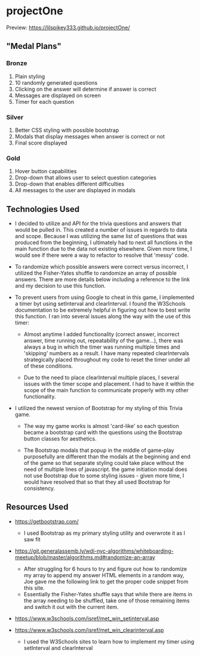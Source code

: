 # projectOne

Preview: https://lilspikey333.github.io/projectOne/

## "Medal Plans"

### Bronze

1. Plain styling
1. 10 randomly generated questions
1. Clicking on the answer will determine if answer is correct
1. Messages are displayed on screen
1. Timer for each question

### Silver

1. Better CSS styling with possible bootstrap
1. Modals that display messages when answer is correct or not
1. Final score displayed

### Gold

1. Hover button capabilities
1. Drop-down that allows user to select question categories
1. Drop-down that enables different difficulties
1. All messages to the user are displayed in modals

## Technologies Used

- I decided to utilize and API for the trivia questions and answers that would be pulled in. This
  created a number of issues in regards to data and scope. Because I was utilizing the same list of
  questions that was produced from the beginning, I ultimately had to next all functions in the main function due to the data not existing elsewhere. Given more time, I would see if there were a way to refactor to resolve that 'messy' code.

- To randomize which possible answers were correct versus incorrect, I utilized the Fisher-Yates shuffle to randomize an array of possible answers. There are more details below including a reference to the link and my decision to use this function.

- To prevent users from using Google to cheat in this game, I implemented a timer byt using setInterval and clearInterval. I found the W3Schools documentation to be extremely helpful in figuring out how to best write this function. I ran into several issues along the way with the use of this timer:

  - Almost anytime I added functionality (correct answer, incorrect answer, time running out, repeatability of the game...), there was always a bug in which the timer was running multiple times and 'skipping' numbers as a result. I have many repeated clearIntervals strategically placed throughout my code to reset the timer under all of these conditions.

  - Due to the need to place clearInterval multiple places, I several issues with the timer scope and placement. I had to have it within the scope of the main function to communicate properly with my other functionality.

- I utilized the newest version of Bootstrap for my styling of this Trivia game.

  - The way my game works is almost 'card-like' so each question became a bootstrap card with the questions using the Bootstrap button classes for aesthetics.

  - The Bootstrap modals that popup in the middle of game-play purposefully are different than the modals at the beginning and end of the game so that separate styling could take place without the need of multiple lines of javascript. the game initiation modal does not use Bootstrap due to some styling issues - given more time, I would have resolved that so that they all used Bootstrap for consistency.

## Resources Used

- https://getbootstrap.com/

  - I used Bootstrap as my primary styling utility and overwrote it as I saw fit

- https://git.generalassemb.ly/wdi-nyc-algorithms/whiteboarding-meetup/blob/master/algorithms.md#randomize-an-array

  - After struggling for 6 hours to try and figure out how to randomize my array to append my
    answer HTML elements in a random way, Joe gave me the following link to get the proper code
    snippet from this site.
  - Essentially the Fisher-Yates shuffle says that while there are items in the array needing to be shuffled, take one of those remaining items and switch it out with the current item.

- https://www.w3schools.com/jsref/met_win_setinterval.asp
- https://www.w3schools.com/jsref/met_win_clearinterval.asp

  - I used the W3Schools sites to learn how to implement my timer using setInterval and clearInterval
